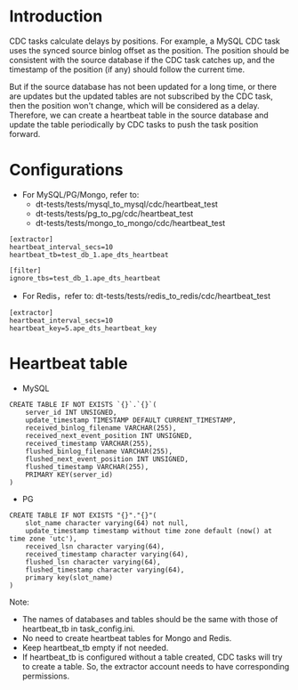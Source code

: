 # Introduction

CDC tasks calculate delays by positions. For example, a MySQL CDC task uses the synced source binlog offset as the position. The position should be consistent with the source database if the CDC task catches up, and the timestamp of the position (if any) should follow the current time.

But if the source database has not been updated for a long time, or there are updates but the updated tables are not subscribed by the CDC task, then the position won't change, which will be considered as a delay. Therefore, we can create a heartbeat table in the source database and update the table periodically by CDC tasks to push the task position forward.

# Configurations

- For MySQL/PG/Mongo, refer to:
    - dt-tests/tests/mysql_to_mysql/cdc/heartbeat_test
    - dt-tests/tests/pg_to_pg/cdc/heartbeat_test
    - dt-tests/tests/mongo_to_mongo/cdc/heartbeat_test

```
[extractor]
heartbeat_interval_secs=10
heartbeat_tb=test_db_1.ape_dts_heartbeat

[filter]
ignore_tbs=test_db_1.ape_dts_heartbeat
```

- For Redis，refer to: dt-tests/tests/redis_to_redis/cdc/heartbeat_test
```
[extractor]
heartbeat_interval_secs=10
heartbeat_key=5.ape_dts_heartbeat_key
```

# Heartbeat table

- MySQL
```
CREATE TABLE IF NOT EXISTS `{}`.`{}`(
    server_id INT UNSIGNED,
    update_timestamp TIMESTAMP DEFAULT CURRENT_TIMESTAMP,
    received_binlog_filename VARCHAR(255),
    received_next_event_position INT UNSIGNED,
    received_timestamp VARCHAR(255),
    flushed_binlog_filename VARCHAR(255),
    flushed_next_event_position INT UNSIGNED,
    flushed_timestamp VARCHAR(255),
    PRIMARY KEY(server_id)
)
```

- PG
```
CREATE TABLE IF NOT EXISTS "{}"."{}"(
    slot_name character varying(64) not null,
    update_timestamp timestamp without time zone default (now() at time zone 'utc'),
    received_lsn character varying(64),
    received_timestamp character varying(64),
    flushed_lsn character varying(64),
    flushed_timestamp character varying(64),
    primary key(slot_name)
)
```

Note:
- The names of databases and tables should be the same with those of heartbeat_tb in task_config.ini.
- No need to create heartbeat tables for Mongo and Redis.
- Keep heartbeat_tb empty if not needed.
- If heartbeat_tb is configured without a table created, CDC tasks will try to create a table. So, the extractor account needs to have corresponding permissions.